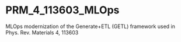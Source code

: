 # PRM_4_113603_MLOps

MLOps modernization of the Generate+ETL (GETL) framework used in Phys. Rev. Materials 4, 113603
